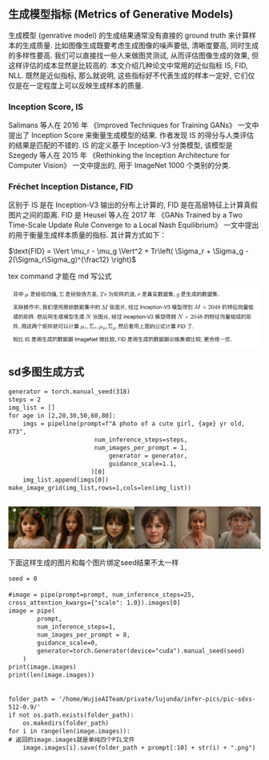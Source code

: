 ## 生成模型指标 (Metrics of Generative Models)
生成模型 (genrative model) 的生成结果通常没有直接的 ground truth 来计算样本的生成质量. 比如图像生成既要考虑生成图像的噪声要低, 清晰度要高, 同时生成的多样性要高. 我们可以直接找一些人来做图灵测试, 从而评估图像生成的效果, 但这样评估的成本显然是比较高的. 本文介绍几种论文中常用的近似指标 IS, FID, NLL. 既然是近似指标, 那么就说明, 这些指标好不代表生成的样本一定好, 它们仅仅是在一定程度上可以反映生成样本的质量.  

### Inception Score, IS
Salimans 等人在 2016 年 《Improved Techniques for Training GANs》 一文中提出了 Inception Score 来衡量生成模型的结果. 作者发现 IS
 的得分与人类评估的结果是匹配的不错的. IS
 的定义基于 Inception-V3 分类模型, 该模型是 Szegedy 等人在 2015 年 《Rethinking the Inception Architecture for Computer Vision》 一文中提出的, 用于 ImageNet 1000 个类别的分类.


 ### Fréchet Inception Distance, FID
 区别于 IS 是在 Inception-V3 输出的分布上计算的, FID 是在高层特征上计算真假图片之间的距离. FID 是 Heusel 等人在 2017 年 《GANs Trained by a Two Time-Scale Update Rule Converge to a Local Nash Equilibrium》 一文中提出的用于衡量生成样本质量的指标. 其计算方式如下：   

 $\text{FID} = \Vert \mu_r - \mu_g \Vert^2 + Tr\left( \Sigma_r + \Sigma_g - 2(\Sigma_r\Sigma_g)^{\frac12} \right)$

 tex command 才能在 md 写公式

![alt text](assets/Metrics/image.png)   


## sd多图生成方式
```
generator = torch.manual_seed(318)
steps = 2
img_list = []
for age in [2,20,30,50,60,80]:
    imgs = pipeline(prompt=f"A photo of a cute girl, {age} yr old, XT3",
                        num_inference_steps=steps, 
                        num_images_per_prompt = 1,
                            generator = generator,
                            guidance_scale=1.1,
                       )[0]
    img_list.append(imgs[0])
make_image_grid(img_list,rows=1,cols=len(img_list))


```
![alt text](assets/Metrics-sduse/image.png)   


下面这样生成的图片和每个图片绑定seed结果不太一样   
```
seed = 0

#image = pipe(prompt=prompt, num_inference_steps=25, cross_attention_kwargs={"scale": 1.0}).images[0]
image = pipe(
        prompt, 
        num_inference_steps=1, 
        num_images_per_prompt = 8,
        guidance_scale=0,
        generator=torch.Generator(device="cuda").manual_seed(seed)
    )
print(image.images)
print(len(image.images))


folder_path = '/home/WujieAITeam/private/lujunda/infer-pics/pic-sdxs-512-0.9/'
if not os.path.exists(folder_path):
    os.makedirs(folder_path)
for i in range(len(image.images)):
# 返回的image.images就是单纯四个PIL文件  
    image.images[i].save(folder_path + prompt[:10] + str(i) + ".png")

```
